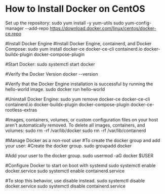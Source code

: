 
# How to Install Docker on CentOS

Set up the repository:
    sudo yum install -y yum-utils
    sudo yum-config-manager --add-repo https://download.docker.com/linux/centos/docker-ce.repo

#Install Docker Engine
#Install Docker Engine, containerd, and Docker Compose:
sudo yum install docker-ce docker-ce-cli containerd.io docker-buildx-plugin docker-compose-plugin

#Start Docker:
sudo systemctl start docker

#Verify the Docker Version
docker --version

#Verify that the Docker Engine installation is successful by running the hello-world image.
sudo docker run hello-world

#Uninstall Docker Engine:
sudo yum remove docker-ce docker-ce-cli containerd.io docker-buildx-plugin docker-compose-plugin docker-ce-rootless-extras

#Images, containers, volumes, or custom configuration files on your host aren't automatically removed. To delete all images, containers, and volumes:
sudo rm -rf /var/lib/docker
sudo rm -rf /var/lib/containerd

#Manage Docker as a non-root user
#To create the docker group and add your user:
#Create the docker group.
sudo groupadd docker

#Add your user to the docker group.
sudo usermod -aG docker $USER

#Configure Docker to start on boot with systemd
sudo systemctl enable docker.service
sudo systemctl enable containerd.service

#To stop this behavior, use disable instead.
sudo systemctl disable docker.service
sudo systemctl disable containerd.service
